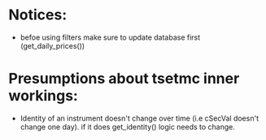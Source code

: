 # Notices:
- befoe using filters make sure to update database first (get_daily_prices())

# Presumptions about tsetmc inner workings:
- Identity of an instrument doesn't change over time (i.e cSecVal doesn't change one day). if it does get_identity() logic needs to change.